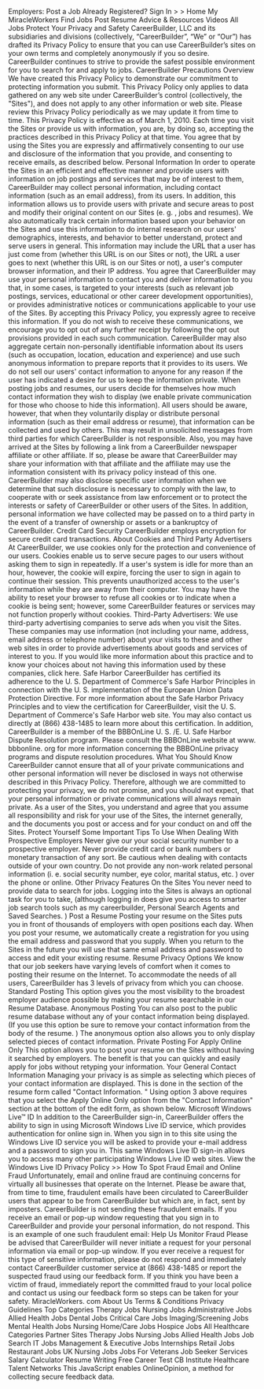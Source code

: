 Employers: Post a Job Already Registered? Sign In > > Home My MiracleWorkers Find Jobs Post Resume Advice & Resources Videos All Jobs Protect Your Privacy and Safety CareerBuilder, LLC and its subsidiaries and divisions (collectively, “CareerBuilder”, “We” or “Our”) has drafted its Privacy Policy to ensure that you can use CareerBuilder’s sites on your own terms and completely anonymously if you so desire. CareerBuilder continues to strive to provide the safest possible environment for you to search for and apply to jobs. CareerBuilder Precautions Overview We have created this Privacy Policy to demonstrate our commitment to protecting information you submit. This Privacy Policy only applies to data gathered on any web site under CareerBuilder’s control (collectively, the "Sites"), and does not apply to any other information or web site. Please review this Privacy Policy periodically as we may update it from time to time. This Privacy Policy is effective as of March 1, 2010. Each time you visit the Sites or provide us with information, you are, by doing so, accepting the practices described in this Privacy Policy at that time. You agree that by using the Sites you are expressly and affirmatively consenting to our use and disclosure of the information that you provide, and consenting to receive emails, as described below. Personal Information In order to operate the Sites in an efficient and effective manner and provide users with information on job postings and services that may be of interest to them, CareerBuilder may collect personal information, including contact information (such as an email address), from its users. In addition, this information allows us to provide users with private and secure areas to post and modify their original content on our Sites (e. g. , jobs and resumes). We also automatically track certain information based upon your behavior on the Sites and use this information to do internal research on our users' demographics, interests, and behavior to better understand, protect and serve users in general. This information may include the URL that a user has just come from (whether this URL is on our Sites or not), the URL a user goes to next (whether this URL is on our Sites or not), a user's computer browser information, and their IP address. You agree that CareerBuilder may use your personal information to contact you and deliver information to you that, in some cases, is targeted to your interests (such as relevant job postings, services, educational or other career development opportunities), or provides administrative notices or communications applicable to your use of the Sites. By accepting this Privacy Policy, you expressly agree to receive this information. If you do not wish to receive these communications, we encourage you to opt out of any further receipt by following the opt out provisions provided in each such communication. CareerBuilder may also aggregate certain non-personally identifiable information about its users (such as occupation, location, education and experience) and use such anonymous information to prepare reports that it provides to its users. We do not sell our users' contact information to anyone for any reason if the user has indicated a desire for us to keep the information private. When posting jobs and resumes, our users decide for themselves how much contact information they wish to display (we enable private communication for those who choose to hide this information). All users should be aware, however, that when they voluntarily display or distribute personal information (such as their email address or resume), that information can be collected and used by others. This may result in unsolicited messages from third parties for which CareerBuilder is not responsible. Also, you may have arrived at the Sites by following a link from a CareerBuilder newspaper affiliate or other affiliate. If so, please be aware that CareerBuilder may share your information with that affiliate and the affiliate may use the information consistent with its privacy policy instead of this one. CareerBuilder may also disclose specific user information when we determine that such disclosure is necessary to comply with the law, to cooperate with or seek assistance from law enforcement or to protect the interests or safety of CareerBuilder or other users of the Sites. In addition, personal information we have collected may be passed on to a third party in the event of a transfer of ownership or assets or a bankruptcy of CareerBuilder. Credit Card Security CareerBuilder employs encryption for secure credit card transactions. About Cookies and Third Party Advertisers At CareerBuilder, we use cookies only for the protection and convenience of our users. Cookies enable us to serve secure pages to our users without asking them to sign in repeatedly. If a user's system is idle for more than an hour, however, the cookie will expire, forcing the user to sign in again to continue their session. This prevents unauthorized access to the user's information while they are away from their computer. You may have the ability to reset your browser to refuse all cookies or to indicate when a cookie is being sent; however, some CareerBuilder features or services may not function properly without cookies. Third-Party Advertisers: We use third-party advertising companies to serve ads when you visit the Sites. These companies may use information (not including your name, address, email address or telephone number) about your visits to these and other web sites in order to provide advertisements about goods and services of interest to you. If you would like more information about this practice and to know your choices about not having this information used by these companies, click here. Safe Harbor CareerBuilder has certified its adherence to the U. S. Department of Commerce's Safe Harbor Principles in connection with the U. S. implementation of the European Union Data Protection Directive. For more information about the Safe Harbor Privacy Principles and to view the certification for CareerBuilder, visit the U. S. Department of Commerce's Safe Harbor web site. You may also contact us directly at (866) 438-1485 to learn more about this certification. In addition, CareerBuilder is a member of the BBBOnLine U. S. /E. U. Safe Harbor Dispute Resolution program. Please consult the BBBOnLine website at www. bbbonline. org for more information concerning the BBBOnLine privacy programs and dispute resolution procedures. What You Should Know CareerBuilder cannot ensure that all of your private communications and other personal information will never be disclosed in ways not otherwise described in this Privacy Policy. Therefore, although we are committed to protecting your privacy, we do not promise, and you should not expect, that your personal information or private communications will always remain private. As a user of the Sites, you understand and agree that you assume all responsibility and risk for your use of the Sites, the internet generally, and the documents you post or access and for your conduct on and off the Sites. Protect Yourself Some Important Tips To Use When Dealing With Prospective Employers Never give our your social security number to a prospective employer. Never provide credit card or bank numbers or monetary transaction of any sort. Be cautious when dealing with contacts outside of your own country. Do not provide any non-work related personal information (i. e. social security number, eye color, marital status, etc. ) over the phone or online. Other Privacy Features On the Sites You never need to provide data to search for jobs. Logging into the Sites is always an optional task for you to take, (although logging in does give you access to smarter job search tools such as my careerbuilder, Personal Search Agents and Saved Searches. ) Post a Resume Posting your resume on the Sites puts you in front of thousands of employers with open positions each day. When you post your resume, we automatically create a registration for you using the email address and password that you supply. When you return to the Sites in the future you will use that same email address and password to access and edit your existing resume. Resume Privacy Options We know that our job seekers have varying levels of comfort when it comes to posting their resume on the Internet. To accommodate the needs of all users, CareerBuilder has 3 levels of privacy from which you can choose. Standard Posting This option gives you the most visibility to the broadest employer audience possible by making your resume searchable in our Resume Database. Anonymous Posting You can also post to the public resume database without any of your contact information being displayed. (If you use this option be sure to remove your contact information from the body of the resume. ) The anonymous option also allows you to only display selected pieces of contact information. Private Posting For Apply Online Only This option allows you to post your resume on the Sites without having it searched by employers. The benefit is that you can quickly and easily apply for jobs without retyping your information. Your General Contact Information Managing your privacy is as simple as selecting which pieces of your contact information are displayed. This is done in the section of the resume form called "Contact Information. " Using option 3 above requires that you select the Apply Online Only option from the "Contact Information" section at the bottom of the edit form, as shown below. Microsoft Windows Live™ ID In addition to the CareerBuilder sign-in, CareerBuilder offers the ability to sign in using Microsoft Windows Live ID service, which provides authentication for online sign in. When you sign in to this site using the Windows Live ID service you will be asked to provide your e-mail address and a password to sign you in. This same Windows Live ID sign-in allows you to access many other participating Windows Live ID web sites. View the Windows Live ID Privacy Policy >> How To Spot Fraud Email and Online Fraud Unfortunately, email and online fraud are continuing concerns for virtually all businesses that operate on the Internet. Please be aware that, from time to time, fraudulent emails have been circulated to CareerBuilder users that appear to be from CareerBuilder but which are, in fact, sent by imposters. CareerBuilder is not sending these fraudulent emails. If you receive an email or pop-up window requesting that you sign in to CareerBuilder and provide your personal information, do not respond. This is an example of one such fraudulent email: Help Us Monitor Fraud Please be advised that CareerBuilder will never initiate a request for your personal information via email or pop-up window. If you ever receive a request for this type of sensitive information, please do not respond and immediately contact CareerBuilder customer service at (866) 438-1485 or report the suspected fraud using our feedback form. If you think you have been a victim of fraud, immediately report the committed fraud to your local police and contact us using our feedback form so steps can be taken for your safety. MiracleWorkers. com About Us Terms & Conditions Privacy Guidelines Top Categories Therapy Jobs Nursing Jobs Administrative Jobs Allied Health Jobs Dental Jobs Critical Care Jobs Imaging/Screening Jobs Mental Health Jobs Nursing Home/Care Jobs Hospice Jobs All Healthcare Categories Partner Sites Therapy Jobs Nursing Jobs Allied Health Jobs Job Search IT Jobs Management & Executive Jobs Internships Retail Jobs Restaurant Jobs UK Nursing Jobs Jobs For Veterans Job Seeker Services Salary Calculator Resume Writing Free Career Test CB Institute Healthcare Talent Networks This JavaScript enables OnlineOpinion, a method for collecting secure feedback data.